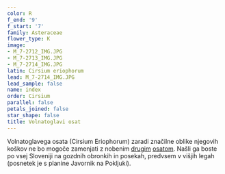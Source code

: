 ```yaml
---
color: R
f_end: '9'
f_start: '7'
family: Asteraceae
flower_type: K
image:
- M_7-2712_IMG.JPG
- M_7-2713_IMG.JPG
- M_7-2714_IMG.JPG
latin: Cirsium eriophorum
lead: M_7-2714_IMG.JPG
lead_sample: false
name: index
order: Cirsium
parallel: false
petals_joined: false
star_shape: false
title: Volnatoglavi osat
---
```

Volnatoglavega osata (Cirsium Eriophorum) zaradi značilne oblike njegovih koškov ne bo mogoče zamenjati z nobenim [drugim](../si_Cirsium.asp) [osatom](../si_Cirsium.asp). Našli ga boste po vsej Sloveniji na gozdnih obronkih in posekah, predvsem v višjih legah (posnetek je s planine Javornik na Pokljuki).
